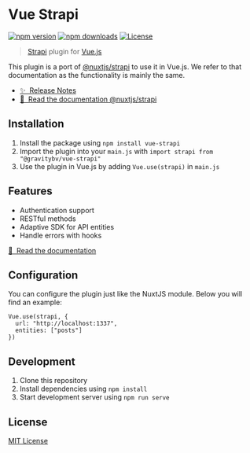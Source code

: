# Vue Strapi

[![npm version][npm-version-src]][npm-version-href]
[![npm downloads][npm-downloads-src]][npm-downloads-href]
[![License][license-src]][license-href]

> [Strapi](https://strapi.io) plugin for [Vue.js](https://vuejs.org)

This plugin is a port of [@nuxtjs/strapi](https://github.com/nuxt-community/strapi-module) to use it in Vue.js.
We refer to that documentation as the functionality is mainly the same.

- [✨ &nbsp;Release Notes](https://github.com/gravitybv/vue-strapi/releases)
- [📖 &nbsp;Read the documentation @nuxtjs/strapi](https://strapi.nuxtjs.org)

## Installation

1. Install the package using `npm install vue-strapi`
2. Import the plugin into your `main.js` with `import strapi from "@gravitybv/vue-strapi"`
3. Use the plugin in Vue.js by adding `Vue.use(strapi)` in `main.js`

## Features

- Authentication support
- RESTful methods
- Adaptive SDK for API entities
- Handle errors with hooks

[📖 &nbsp;Read the documentation](https://strapi.nuxtjs.org)

## Configuration

You can configure the plugin just like the NuxtJS module. Below you will find an example:

```
Vue.use(strapi, {
  url: "http://localhost:1337",
  entities: ["posts"]
})
```

## Development

1. Clone this repository
2. Install dependencies using `npm install`
3. Start development server using `npm run serve`

## License

[MIT License](./LICENSE)

<!-- Badges -->
[npm-version-src]: https://img.shields.io/npm/v/@gravitybv/vue-strapi/latest.svg
[npm-version-href]: https://npmjs.com/package/@gravitybv/vue-strapi

[npm-downloads-src]: https://img.shields.io/npm/dt/@gravitybv/vue-strapi.svg
[npm-downloads-href]: https://npmjs.com/package/@gravitybv/vue-strapi

[license-src]: https://img.shields.io/npm/l/@gravitybv/vue-strapi.svg
[license-href]: https://npmjs.com/package/@gravitybv/vue-strapi
